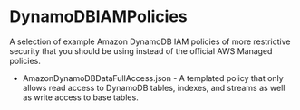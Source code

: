 # DynamoDBIAMPolicies

A selection of example Amazon DynamoDB IAM policies of more restrictive security that you should be using instead of the official AWS Managed policies.

* AmazonDynamoDBDataFullAccess.json - A templated policy that only allows read access to DynamoDB tables, indexes, and streams as well as write access to base tables.
